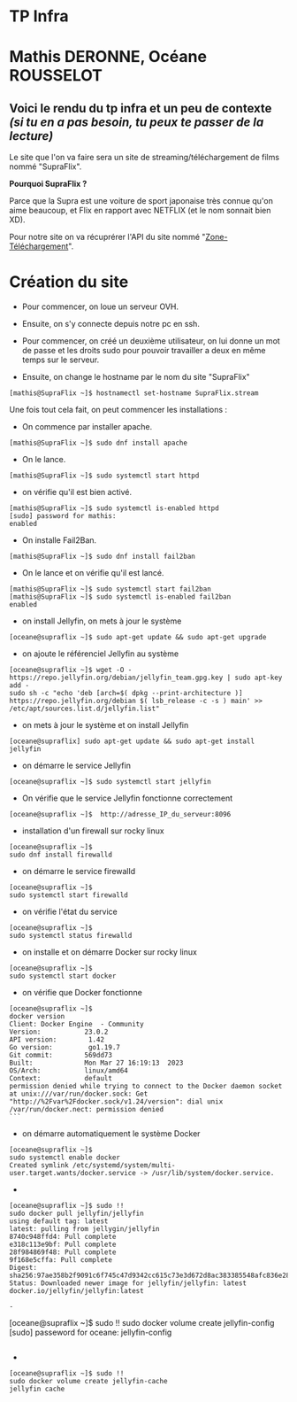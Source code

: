 # TP Infra 
# **Mathis DERONNE, Océane ROUSSELOT**
## Voici le rendu du tp infra et un peu de contexte *(si tu en a pas besoin, tu peux te passer de la lecture)* 
Le site que l'on va faire sera un site de streaming/téléchargement de films nommé "SupraFlix". 

**Pourquoi SupraFlix ?** 

Parce que la Supra est une voiture de sport japonaise très connue qu'on aime beaucoup, et Flix en rapport avec NETFLIX (et le nom sonnait bien XD).

Pour notre site on va récuprérer l'API du site nommé "[Zone-Téléchargement](https://www.zone-telechargement.al)".



# Création du site
- Pour commencer, on loue un serveur OVH.

- Ensuite, on s'y connecte depuis notre pc en ssh.

- Pour commencer, on créé un deuxième utilisateur, on lui donne un mot de passe et les droits sudo pour pouvoir travailler a deux en même temps sur le serveur.

- Ensuite, on change le hostname par le nom du site "SupraFlix"
```
[mathis@SupraFlix ~]$ hostnamectl set-hostname SupraFlix.stream
```

Une fois tout cela fait, on peut commencer les installations :

- On commence par installer apache.
```
[mathis@SupraFlix ~]$ sudo dnf install apache
```
- On le lance.
```
[mathis@SupraFlix ~]$ sudo systemctl start httpd
```
- on vérifie qu'il est bien activé.
```
[mathis@SupraFlix ~]$ sudo systemctl is-enabled httpd
[sudo] password for mathis:
enabled
```
- On installe Fail2Ban.
```
[mathis@SupraFlix ~]$ sudo dnf install fail2ban
```
- On le lance et on vérifie qu'il est lancé.
```
[mathis@SupraFlix ~]$ sudo systemctl start fail2ban
[mathis@SupraFlix ~]$ sudo systemctl is-enabled fail2ban
enabled
```
- on install Jellyfin, on mets à jour le système 
```
[oceane@supraflix ~]$ sudo apt-get update && sudo apt-get upgrade
```
- on ajoute le référenciel Jellyfin au système
```
[oceane@supraflix ~]$ wget -O - https://repo.jellyfin.org/debian/jellyfin_team.gpg.key | sudo apt-key add -
sudo sh -c "echo 'deb [arch=$( dpkg --print-architecture )] https://repo.jellyfin.org/debian $( lsb_release -c -s ) main' >> /etc/apt/sources.list.d/jellyfin.list"
```
- on mets à jour le système et on install Jellyfin
```
[oceane@supraflix] sudo apt-get update && sudo apt-get install jellyfin
```
- on démarre le service Jellyfin 
```
[oceane@supraflix ~]$ sudo systemctl start jellyfin
``` 
- On vérifie que le service Jellyfin fonctionne correctement
```
[oceane@supraflix ~]$  http://adresse_IP_du_serveur:8096
```
- installation d'un firewall sur rocky linux
```
[oceane@supraflix ~]$
sudo dnf install firewalld
```
- on démarre le service firewalld
``` 
[oceane@supraflix ~]$ 
sudo systemctl start firewalld
```
- on vérifie l'état du service
```
[oceane@supraflix ~]$
sudo systemctl status firewalld
``` 
- on installe et on démarre Docker sur rocky linux 
``` 
[oceane@supraflix ~]$
sudo systemctl start docker

``` 
- on vérifie que Docker fonctionne 
````
[oceane@supraflix ~]$ 
docker version
Client: Docker Engine  - Community
Version:           23.0.2
API version:        1.42
Go version:         go1.19.7
Git commit:        569dd73
Built:             Mon Mar 27 16:19:13  2023
OS/Arch:           linux/amd64
Context:           default
permission denied while trying to connect to the Docker daemon socket at unix:///var/run/docker.sock: Get "http://%2Fvar%2Fdocker.sock/v1.24/version": dial unix /var/run/docker.nect: permission denied
``` 

```` 
- on démarre automatiquement le système Docker 
 ```
 [oceane@supraflix ~]$
 sudo systemctl enable docker
 Created symlink /etc/systemd/system/multi-user.target.wants/docker.service -> /usr/lib/system/docker.service.

 ``` 

 - 

 ```
 [oceane@supraflix ~]$ sudo !!
 sudo docker pull jellyfin/jellyfin
 using default tag: latest
 latest: pulling from jellygin/jellyfin
 8740c948ffd4: Pull complete
 e318c113e9bf: Pull complete
 28f984869f48: Pull complete
 9f168e5cffa: Pull complete 
Digest: sha256:97ae358b2f9091c6f745c47d9342cc615c73e3d672d8ac383385548afc836e28
Status: Downloaded newer image for jellyfin/jellyfin: latest
docker.io/jellyfin/jellyfin:latest
``` 

```
- 
``` 
[oceane@supraflix ~]$ sudo !!
sudo docker volume create jellyfin-config 
[sudo] passeword for oceane:
jellyfin-config
```

``` 
- 
``` 
[oceane@supraflix ~]$ sudo !!
sudo docker volume create jellyfin-cache
jellyfin cache
```

